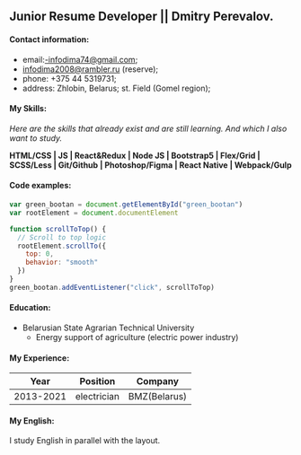 ## Junior Resume Developer || Dmitry Perevalov.

#### Contact information:
- email:-infodima74@gmail.com;
- infodima2008@rambler.ru (reserve);
 - phone: +375 44 5319731; 
 - address: Zhlobin, Belarus; st. Field (Gomel region);


#### My Skills:

_Here are the skills that already exist and are still learning. And which I also want to study._

**HTML/CSS | JS | React&Redux | Node JS | Bootstrap5 | Flex/Grid | SCSS/Less | Git/Github | Photoshop/Figma | React Native | Webpack/Gulp**

#### Code examples:
```js
var green_bootan = document.getElementById("green_bootan")
var rootElement = document.documentElement

function scrollToTop() {
  // Scroll to top logic
  rootElement.scrollTo({
    top: 0,
    behavior: "smooth"
  })
}
green_bootan.addEventListener("click", scrollToTop)
```
#### Education:
* Belarusian State Agrarian Technical University
     * Energy support of agriculture (electric power industry)


#### My Experience:

| Year      | Position       | Company                       |
| --------- | -------------- | ----------------------------- |
| 2013-2021 | electrician    | BMZ(Belarus)                  |

#### My English:

I study English in parallel with the layout.





